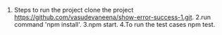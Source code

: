 1. Steps to run the project clone the project https://github.com/vasudevaneena/show-error-success-1.git. 2.run command 'npm install'. 3.npm start. 4.To run the test cases npm test.
